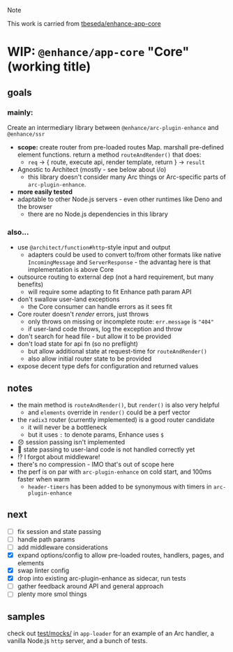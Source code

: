 > [!NOTE]  
> This work is carried from [tbeseda/enhance-app-core](https://github.com/tbeseda/enhance-app-core)

# WIP: `@enhance/app-core` "Core" (working title)

## goals

### mainly:

Create an intermediary library between `@enhance/arc-plugin-enhance` and `@enhance/ssr`

- **scope:** create router from pre-loaded routes Map. marshall pre-defined element functions. return a method `routeAndRender()` that does:
  - `req` → { route, execute api, render template, return } → `result`
- Agnostic to Architect (mostly - see below about i/o)
  - this library doesn't consider many Arc things or Arc-specific parts of `arc-plugin-enhance`.
- **more easily tested**
- adaptable to other Node.js servers - even other runtimes like Deno and the browser
  - there are no Node.js dependencies in this library

### also...

- use `@architect/function#http`-style input and output
  - adapters could be used to convert to/from other formats like native `IncomingMessage` and `ServerResponse` - the advantag here is that implementation is above Core
- outsource routing to external dep (not a hard requirement, but many benefits)
  - will require some adapting to fit Enhance path param API
- don't swallow user-land exceptions
  - the Core consumer can handle errors as it sees fit
- Core router doesn't _render_ errors, just throws
  - only throws on missing or incomplete route: `err.message` is `"404"`
  - if user-land code throws, log the exception and throw
- don't search for head file - but allow it to be provided
- don't load state for api fn (so no preflight)
  - but allow additional state at request-time for `routeAndRender()`
  - also allow initial router state to be provided
- expose decent type defs for configuration and returned values

## notes

- the main method is `routeAndRender()`, but `render()` is also very helpful
  - and `elements` override in `render()` could be a perf vector
- the `radix3` router (currently implemented) is a good router candidate
  - it will never be a bottleneck
  - but it uses `:` to denote params, Enhance uses `$`
- 😞 session passing isn't implemented
- 🤨 state passing to user-land code is not handled correctly yet
- ⁉️ I forgot about middleware!
- there's no compression - IMO that's out of scope here
- the perf is on par with `arc-plugin-enhance` on cold start, and 100ms faster when warm
  - `header-timers` has been added to be synonymous with timers in `arc-plugin-enhance`

## next

- [ ] fix session and state passing
- [ ] handle path params
- [ ] add middleware considerations
- [x] expand options/config to allow pre-loaded routes, handlers, pages, and elements
- [x] swap linter config
- [x] drop into existing arc-plugin-enhance as sidecar, run tests
- [ ] gather feedback around API and general approach
- [ ] plenty more smol things

## samples

check out [test/mocks/](../app-loader/test/mocks/) in `app-loader` for an example of an Arc handler, a vanilla Node.js `http` server, and a bunch of tests.
